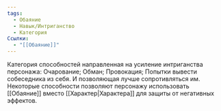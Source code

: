 ```yaml
---
tags:
  - Обаяние
  - Навык/Интриганство
  - Категория
Ссылки:
  - "[[Обаяние]]"
---
```

Категория способностей направленная на усиление интриганства персонажа: Очарование; Обман; Провокация; Попытки вывести собеседника из себя. И позволяющая лучше сопротивляться им. Некоторые способности позволяют персонажу использовать [[Обаяние]] вместо [[Характер|Характера]] для защиты от негативных эффектов. 